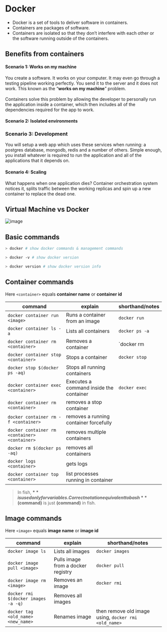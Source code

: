 # Docker

- Docker is a set of tools to deliver software in containers.
- Containers are packages of software.
- Containers are isolated so that they don’t interfere with each other or the software running outside of the containers.

## Benefits from containers

#### Scenario 1: Works on my machine

You create a software. It works on your computer. It may even go through a testing pipeline working perfectly. You send it to the server and it does not work. This known as the “__works on my machine__” problem.\
\
Containers solve this problem by allowing the developer to personally run the application inside a container, which then includes all of the dependencies required for the app to work.

#### Scenario 2: Isolated environments

### Scenario 3: Development

You will setup a web app which uses these services when running: a postgres database, mongodb, redis and a number of others. Simple enough, you install whatever is required to run the application and all of the applications that it depends on.

#### Scenario 4: Scaling

What happens when one application dies? Container orchestration system notices it, splits traffic between the working replicas and spin up a new container to replace the dead one.

## Virtual Machine vs Docker

![image](https://user-images.githubusercontent.com/11992095/125337394-c40d9980-e370-11eb-8bca-29546750357e.png)

## Basic commands

```sh
> docker # show docker commands & management commands

> docker -v # show docker version

> docker version # show docker version info
```

## Container commands

Here `<container>` equals __container name__ or __container id__

| command                                       | explain                                 | shorthand/notes |
| --------------------------------------------- | --------------------------------------- | --------------- |
| `docker container run <image>`                | Runs a container from an image          | `docker run`    |
| `docker container ls -a`                      | Lists all containers                    | `docker ps -a`  |
| `docker container rm <container>`             | Removes a container                     | `docker rm      |
| `docker container stop <container>`           | Stops a container                       | `docker stop`   |
| `docker stop $(docker ps -aq)`                | Stops all running containers            |                 |
| `docker container exec <container>`           | Executes a command inside the container | `docker exec`   |
| `docker container rm <container>`             | removes a stop container                |                 |
| `docker container rm -f <container>`          | removes a running container forcefully  |                 |
| `docker container rm <container> <container>` | removes multiple containers             |                 |
| `docker rm $(docker ps -aq)`                  | removes all containers                  |                 |
| `docker logs <container>`                     | gets logs                               |                 |
| `docker container top <container>`            | list processes running in container     |                 |

> In fish, **$** is used only for variables. Correct notation equivalent to bash **$(command)** is just **(command)** in fish.

## Image commands

Here `<image>` equals **image name** or **image id**

| command                             | explain                            | shorthand/notes                                      |
| ----------------------------------- | ---------------------------------- | ---------------------------------------------------- |
| `docker image ls`                   | Lists all images                   | `docker images`                                      |
| `docker image pull <image>`         | Pulls image from a docker registry | `docker pull`                                        |
| `docker image rm <image>`           | Removes an image                   | `docker rmi`                                         |
| `docker rmi $(docker images -a -q)` | Removes all images                 |                                                      |
| `docker tag <old_name> <new_name>`  | Renames image                      | then remove old image using, `docker rmi <old_name>` |

